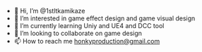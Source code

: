 - 👋 Hi, I’m @1stltkamikaze
- 👀 I’m interested in game effect design and game visual design
- 🌱 I’m currently learning Uniy and UE4 and DCC tool
- 💞️ I’m looking to collaborate on game design
- 📫 How to reach me honkyproduction@gmail.com

<!---
1stltkamikaze/1stltkamikaze is a ✨ special ✨ repository because its `README.md` (this file) appears on your GitHub profile.
You can click the Preview link to take a look at your changes.
--->
